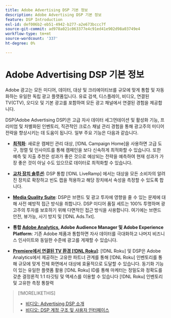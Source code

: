 ```yaml
---
title: Adobe Advertising DSP 기본 정보
description: Adobe Advertising DSP 기본 정보
feature: DSP Introduction
exl-id: def006b2-eb51-4942-b277-a2e673bccc7f
source-git-commit: ad978a021c063377e4c91ed41e902d98a03749e4
workflow-type: tm+mt
source-wordcount: '337'
ht-degree: 0%

---
```


# Adobe Advertising DSP 기본 정보

Adobe 광고는 모든 미디어, 데이터, 대상 및 크리에이티브를 규모에 맞게 통합 및 자동화하는 유일한 독립 광고 플랫폼입니다. 유료 검색, 디스플레이, 비디오, 연결된 TV(CTV), 오디오 및 기본 광고를 포함하여 모든 광고 채널에서 연결된 경험을 제공합니다.

DSP(Adobe Advertising DSP)은 고급 자사 데이터 세그먼테이션 및 활성화 기능, 프리미엄 및 차별화된 인벤토리, 직관적인 크로스 채널 관리 경험을 통해 광고주의 미디어 전략을 향상시키는 데 도움이 됩니다. 일부 주요 기능은 다음과 같습니다.

* [**최적화**](features/optimization.md): 새로운 캠페인 관리 대상, [!DNL Campaign Home]을 사용하면 고급 도구, 정렬 및 인사이트를 통해 캠페인을 보다 신속하게 최적화할 수 있습니다. 또한 예측 및 지출 추천은 성과가 좋은 것으로 예상되는 전략을 예측하여 현재 성과가 가장 좋은 것이 아닐 수도 있으므로 데이터로 최적화할 수 있습니다.

* [**교차 장치 솔루션**](features/cross-device-solutions.md): DSP 통합 [!DNL LiveRamp] 에서는 대상을 모든 소비자의 알려진 장치로 확장하고 빈도 캡을 적용하고 해당 장치에서 속성을 측정할 수 있도록 합니다.

* [**Media Quality Suite**](features/brand-safety-media-quality.md): DSP은 브랜드 및 광고 투자에 영향을 줄 수 있는 문제에 대해 사전 예방적 접근 방식을 취합니다. DSP 미디어 품질 세트는 100% 투명하며 광고주의 투자를 보호하기 위해 다면적인 접근 방식을 사용합니다. 여기에는 브랜드 안전, 뷰가능, 사기 방지 및 [!DNL Ads.Txt].

* **통합 [Adobe Analytics](/help/integrations/analytics/overview.md), Adobe Audience Manager 및 Adobe Experience Platform**: 기존 Adobe 제품과 통합하면 자사 데이터를 극대화하고 나머지 비즈니스 인사이트와 동일한 수준에 광고를 게재할 수 있습니다.

* [**Premiere에서 연결된 TV 환경 [!DNL Roku]**](/help/dsp/inventory/roku-inventory.md): [!DNL Roku] 및 DSP은 Adobe Analytics에서 제공하는 고유한 파트너 관계를 통해 [!DNL Roku] 인벤토리를 통해 규모에 맞게 전체 화면에서 대상에 효율적으로 도달할 수 있습니다. 동기화 기능이 있는 유일한 플랫폼 활용 [!DNL Roku] ID를 통해 마케터는 정밀도와 정확도를 갖춘 결정론적 1:1 타깃팅 및 액세스를 이용할 수 있습니다 [!DNL Roku] 인벤토리 및 고유한 측정 통찰력

>[!MORELIKETHIS]
>
>* [비디오: Advertising DSP 소개](https://experienceleague.adobe.com/docs/advertising-cloud-learn/tutorials/dsp/intro.html)
>* [비디오: DSP 계정 구조 및 사용자 인터페이스](https://experienceleague.adobe.com/docs/advertising-cloud-learn/tutorials/dsp/ui.html)

